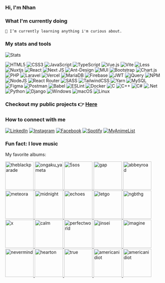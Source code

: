 ### Hi, I'm Nhan

### What I'm currently doing

    🌱 I’m currently learning anything i'm curious about.

### My stats and tools

![Stats](https://github-readme-stats.vercel.app/api/top-langs/?username=cyantiz&theme=react&hide_border=false&include_all_commits=false&count_private=false&layout=compact)

![HTML5](https://img.shields.io/badge/html5-%23E34F26.svg?style=for-the-badge&logo=html5&logoColor=white)
![CSS3](https://img.shields.io/badge/css3-%231572B6.svg?style=for-the-badge&logo=css3&logoColor=white)
![JavaScript](https://img.shields.io/badge/javascript-%23323330.svg?style=for-the-badge&logo=javascript&logoColor=%23F7DF1E)
![TypeScript](https://img.shields.io/badge/typescript-%23007ACC.svg?style=for-the-badge&logo=typescript&logoColor=white)
![Vue.js](https://img.shields.io/badge/vuejs-%2335495e.svg?style=for-the-badge&logo=vuedotjs&logoColor=%234FC08D)
![Vite](https://img.shields.io/badge/vite-%23646CFF.svg?style=for-the-badge&logo=vite&logoColor=white)
![Less](https://img.shields.io/badge/less-2B4C80?style=for-the-badge&logo=less&logoColor=white)
![Nuxtjs](https://img.shields.io/badge/Nuxt-002E3B?style=for-the-badge&logo=nuxtdotjs&logoColor=#00DC82)
![React](https://img.shields.io/badge/react-%2320232a.svg?style=for-the-badge&logo=react&logoColor=%2361DAFB)
![Next JS](https://img.shields.io/badge/Next-black?style=for-the-badge&logo=next.js&logoColor=white)
![Ant-Design](https://img.shields.io/badge/-AntDesign-%230170FE?style=for-the-badge&logo=ant-design&logoColor=white)
![MUI](https://img.shields.io/badge/MUI-%230081CB.svg?style=for-the-badge&logo=mui&logoColor=white)
![Bootstrap](https://img.shields.io/badge/bootstrap-%23563D7C.svg?style=for-the-badge&logo=bootstrap&logoColor=white)
![Chart.js](https://img.shields.io/badge/chart.js-F5788D.svg?style=for-the-badge&logo=chart.js&logoColor=white)
![PHP](https://img.shields.io/badge/php-%23777BB4.svg?style=for-the-badge&logo=php&logoColor=white)
![Laravel](https://img.shields.io/badge/laravel-%23FF2D20.svg?style=for-the-badge&logo=laravel&logoColor=white)
![Vercel](https://img.shields.io/badge/vercel-%23000000.svg?style=for-the-badge&logo=vercel&logoColor=white)
![MariaDB](https://img.shields.io/badge/MariaDB-003545?style=for-the-badge&logo=mariadb&logoColor=white)
![Firebase](https://img.shields.io/badge/firebase-%23039BE5.svg?style=for-the-badge&logo=firebase)
![JWT](https://img.shields.io/badge/JWT-black?style=for-the-badge&logo=JSON%20web%20tokens)
![jQuery](https://img.shields.io/badge/jquery-%230769AD.svg?style=for-the-badge&logo=jquery&logoColor=white)
![NPM](https://img.shields.io/badge/NPM-%23000000.svg?style=for-the-badge&logo=npm&logoColor=white)
![NodeJS](https://img.shields.io/badge/node.js-6DA55F?style=for-the-badge&logo=node.js&logoColor=white)
![React Router](https://img.shields.io/badge/React_Router-CA4245?style=for-the-badge&logo=react-router&logoColor=white)
![SASS](https://img.shields.io/badge/SASS-hotpink.svg?style=for-the-badge&logo=SASS&logoColor=white)
![TailwindCSS](https://img.shields.io/badge/tailwindcss-%2338B2AC.svg?style=for-the-badge&logo=tailwind-css&logoColor=white)
![Yarn](https://img.shields.io/badge/yarn-%232C8EBB.svg?style=for-the-badge&logo=yarn&logoColor=white)
![MySQL](https://img.shields.io/badge/mysql-%2300f.svg?style=for-the-badge&logo=mysql&logoColor=white)
![Figma](https://img.shields.io/badge/figma-%23F24E1E.svg?style=for-the-badge&logo=figma&logoColor=white)
![Postman](https://img.shields.io/badge/Postman-FF6C37?style=for-the-badge&logo=postman&logoColor=white)
![Babel](https://img.shields.io/badge/Babel-F9DC3e?style=for-the-badge&logo=babel&logoColor=black)
![ESLint](https://img.shields.io/badge/ESLint-4B3263?style=for-the-badge&logo=eslint&logoColor=white)
![Docker](https://img.shields.io/badge/docker-%230db7ed.svg?style=for-the-badge&logo=docker&logoColor=white)
![C](https://img.shields.io/badge/c-%2300599C.svg?style=for-the-badge&logo=c&logoColor=white)
![C++](https://img.shields.io/badge/c++-%2300599C.svg?style=for-the-badge&logo=c%2B%2B&logoColor=white)
![C#](https://img.shields.io/badge/c%23-%23239120.svg?style=for-the-badge&logo=c-sharp&logoColor=white)
![.Net](https://img.shields.io/badge/.NET-5C2D91?style=for-the-badge&logo=.net&logoColor=white)
![Python](https://img.shields.io/badge/python-3670A0?style=for-the-badge&logo=python&logoColor=ffdd54)
![Django](https://img.shields.io/badge/django-%23092E20.svg?style=for-the-badge&logo=django&logoColor=white)
![Windows](https://img.shields.io/badge/Windows-0078D6?style=for-the-badge&logo=windows&logoColor=white)
![macOS](https://img.shields.io/badge/mac%20os-000000?style=for-the-badge&logo=macos&logoColor=F0F0F0)
![Linux](https://img.shields.io/badge/Linux-FCC624?style=for-the-badge&logo=linux&logoColor=black)

### Checkout my public projects 👉 <a href="https://github.com/cyantiz?tab=repositories" target="_blank">Here</a>

### How to connect with me

<a href="https://www.linkedin.com/in/nguyenvanhoangnhan/" target="_blank"><img src="https://img.shields.io/badge/LinkedIn-%230077B5.svg?&style=for-the-badge&logo=linkedin&logoColor=white" alt="LinkedIn"></a>
<a href="https://www.instagram.com/_emok1d/" target="_blank"><img src="https://img.shields.io/badge/Instagram-%23E4405F.svg?&style=for-the-badge&logo=instagram&logoColor=white" alt="Instagram"></a>
<a href="https://www.facebook.com/nguyenvanhoangnhan" target="_blank"><img src="https://img.shields.io/badge/Facebook-%231877F2.svg?&style=for-the-badge&logo=facebook&logoColor=white" alt="Facebook"></a>
<a href="https://open.spotify.com/user/lztzi0uzfhm1xltinqaswr0fy" target="_blank"><img src="https://img.shields.io/badge/Spotify-%231ED760.svg?&style=for-the-badge&logo=spotify&logoColor=white" alt="Spotify"></a>
<a href="https://myanimelist.net/profile/hoangnhan" target="_blank"><img src="https://img.shields.io/badge/MyAnimeList-%232C4F9D.svg?&style=for-the-badge&logo=MyAnimeList&logoColor=white" alt="MyAnimeList"></a>

### Fun fact: I love music

My favorite albums:

<a href="https://open.spotify.com/album/0FZK97MXMm5mUQ8mtudjuK" target="_blank">
  <img src="https://ia802708.us.archive.org/32/items/mbid-b4eaadb3-b924-4fa3-8d6e-7fd016a86192/mbid-b4eaadb3-b924-4fa3-8d6e-7fd016a86192-2293475396.jpg" alt="theblackparade" width="90"/>
</a>
<a href="https://open.spotify.com/album/4b9nOSXSf1LROzgfYFxdxI" target="_blank">
  <img src="https://ia600906.us.archive.org/29/items/mbid-dc7d420d-3f43-4190-860b-1d5f1a42f016/mbid-dc7d420d-3f43-4190-860b-1d5f1a42f016-22744183091.jpg" alt="ongaku_yameta" width="90"/>
</a>
<a href="https://open.spotify.com/album/6GKIr03B2yvdP0TkWiGJVV" target="_blank">
  <img src="https://ia903408.us.archive.org/2/items/mbid-412b082c-ae02-4a39-a54b-6b3f509c35bc/mbid-412b082c-ae02-4a39-a54b-6b3f509c35bc-29249732735.png" alt="5sos" width="90"/>
</a>
<a href="https://open.spotify.com/album/6op9uLieCSUcfGpVSQ17yc" target="_blank">
<img src="https://i.scdn.co/image/ab67616d0000b2731c7bcdbbd7457a9d07bc5080" alt="gap" width="90"/>

</a>
<a href="https://open.spotify.com/album/0ETFjACtuP2ADo6LFhL6HN" target="_blank">
  <img src="https://ia800200.us.archive.org/2/items/mbid-ffd6ebf5-10c1-3cca-915e-04c0aba926f3/mbid-ffd6ebf5-10c1-3cca-915e-04c0aba926f3-1761175461.jpg" alt="abbeyroad" width="90"/>
</a>
<a href="https://open.spotify.com/album/4Gfnly5CzMJQqkUFfoHaP3" target="_blank">
  <img src="https://ia601603.us.archive.org/29/items/mbid-dd5fd2b3-576e-4354-bc67-68e6f006fd26/mbid-dd5fd2b3-576e-4354-bc67-68e6f006fd26-3167538307.jpg" alt="meteora" width="90"/>
</a>
<a href="https://open.spotify.com/album/2tlTBLz2w52rpGCLBGyGw6" target="_blank">
  <img src="https://ia601302.us.archive.org/7/items/mbid-e7064a73-9251-4ff5-a6fb-cd30a627eff9/mbid-e7064a73-9251-4ff5-a6fb-cd30a627eff9-11916760835.jpg" alt="midnight" width="90" />
</a>
<a href="https://open.spotify.com/album/3ilXDEG0xiajK8AbqboeJz" target="_blank">
  <img src="https://ia800304.us.archive.org/21/items/mbid-ec3a4176-51c2-316e-96b1-23df619e5ace/mbid-ec3a4176-51c2-316e-96b1-23df619e5ace-2493544726.jpg" alt="echoes" width="90" />
</a>
<a href="https://open.spotify.com/album/3zXjR3y2dUWklKmmp6lEhy" target="_blank">
  <img src="https://ia800905.us.archive.org/29/items/mbid-bd2fef46-f003-477f-bfb0-6b4de66cfcea/mbid-bd2fef46-f003-477f-bfb0-6b4de66cfcea-1855817166.jpg" alt="letgo" width="90" />
</a>
<a href="https://open.spotify.com/album/4BwnV3YdCtxn8ydFVrstbI" target="_blank">
  <img src="https://ia902902.us.archive.org/1/items/mbid-0cb6532a-59a8-44f7-adbf-daa97cd8f537/mbid-0cb6532a-59a8-44f7-adbf-daa97cd8f537-25507717527.jpg" alt="ngbthg" width="90" />
</a>
<a href="https://open.spotify.com/album/1xn54DMo2qIqBuMqHtUsFd" target="_blank">
  <img src="https://ia801301.us.archive.org/23/items/mbid-ca79f3f4-b152-48a4-870b-d945f28c17d8/mbid-ca79f3f4-b152-48a4-870b-d945f28c17d8-11414612674.jpg" alt="x" width="90" />
</a>
<a href="https://open.spotify.com/album/46K4raQPIGem3N031upNj9" target="_blank">
  <img src="https://ia802900.us.archive.org/23/items/mbid-7ed5054e-d407-4e6b-98a7-a1570c141935/mbid-7ed5054e-d407-4e6b-98a7-a1570c141935-25806308880.jpg" alt="calm" width="90" />
</a>
<a href="https://open.spotify.com/album/1ttGpGzOEi6JDDOHO4qD1y" target="_blank">
  <img src="https://ia801703.us.archive.org/27/items/mbid-b4a506dc-dcbb-40e9-9156-d174f524e660/mbid-b4a506dc-dcbb-40e9-9156-d174f524e660-4359229718.jpg" alt="perfectworld" width="90" />
</a>
<a href="https://open.spotify.com/album/5dWke9BKYdBq7YXbb7jrLC" target="_blank">
  <img src="https://ia800303.us.archive.org/15/items/mbid-b58e2727-04b7-4bf9-afe5-4df1ce118b10/mbid-b58e2727-04b7-4bf9-afe5-4df1ce118b10-9616990114.png" alt="jinsei" width="90" />
</a>
<a href="https://open.spotify.com/album/0xzaemKucrJpYhyl7TltAk" target="_blank">
  <img src="https://ia600606.us.archive.org/19/items/mbid-52c327ca-c121-4e90-b0a7-117c8f11121b/mbid-52c327ca-c121-4e90-b0a7-117c8f11121b-17088513796.jpg" alt="imagine" width="90" />
</a>
<a href="https://open.spotify.com/album/2UJcKiJxNryhL050F5Z1Fk" target="_blank">
  <img src="https://ia902707.us.archive.org/31/items/mbid-eccae410-7577-4daa-b602-92d305828331/mbid-eccae410-7577-4daa-b602-92d305828331-9470150007.jpg" alt="nevermind" width="90" />
</a>
<a href="https://open.spotify.com/album/7gplpUXYJZxhsZebmZfZ5i" target="_blank">
  <img src="https://ia802707.us.archive.org/9/items/mbid-2273b2ea-e500-40a1-835e-506cc1669d07/mbid-2273b2ea-e500-40a1-835e-506cc1669d07-9104799129.png" alt="hearton" width="90" />
</a>
<a href="https://open.spotify.com/album/2H6i2CrWgXE1HookLu8Au0" target="_blank">
  <img src="https://ia600200.us.archive.org/30/items/mbid-26d64e29-553f-47b2-9cf5-4f8163485d5e/mbid-26d64e29-553f-47b2-9cf5-4f8163485d5e-5208206498.jpg" alt="true" width="90" />
</a>
<a href="https://open.spotify.com/album/5dN7F9DV0Qg1XRdIgW8rke" target="_blank">
  <img src="https://ia800201.us.archive.org/2/items/mbid-dd7cbde9-bffc-467f-8a39-bda4ea2d0633/mbid-dd7cbde9-bffc-467f-8a39-bda4ea2d0633-4783139448.png" alt="americanidiot" width="90" />
</a>
<a href="https://open.spotify.com/album/0RHX9XECH8IVI3LNgWDpmQ" target="_blank">
  <img src="https://ia600300.us.archive.org/20/items/mbid-14518b26-55fe-387b-94c6-a3843a1af487/mbid-14518b26-55fe-387b-94c6-a3843a1af487-1680563891.jpg" alt="americanidiot" width="90" />
</a>
